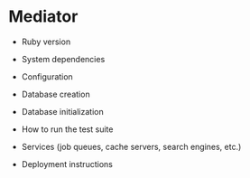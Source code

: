 # Mediator

* Ruby version

* System dependencies

* Configuration

* Database creation

* Database initialization

* How to run the test suite

* Services (job queues, cache servers, search engines, etc.)

* Deployment instructions
